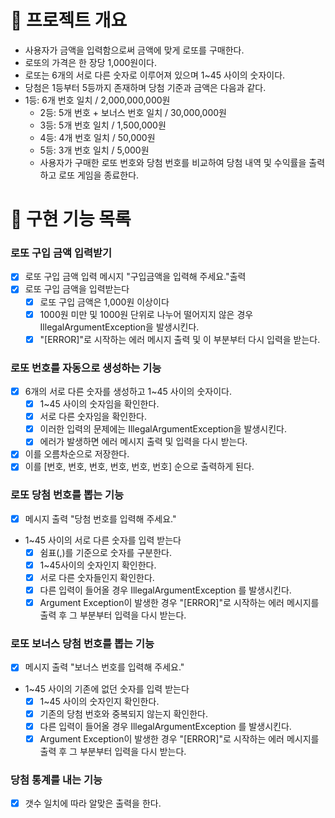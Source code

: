 # 💪 프로젝트 개요

- 사용자가 금액을 입력함으로써 금액에 맞게 로또를 구매한다.
- 로또의 가격은 한 장당 1,000원이다.
- 로또는 6개의 서로 다른 숫자로 이루어져 있으며 1~45 사이의 숫자이다.
- 당첨은 1등부터 5등까지 존재하며 당첨 기준과 금액은 다음과 같다.
- 1등: 6개 번호 일치 / 2,000,000,000원
  - 2등: 5개 번호 + 보너스 번호 일치 / 30,000,000원
  - 3등: 5개 번호 일치 / 1,500,000원
  - 4등: 4개 번호 일치 / 50,000원
  - 5등: 3개 번호 일치 / 5,000원
  - 사용자가 구매한 로또 번호와 당첨 번호를 비교하여 당첨 내역 및 수익률을 출력하고 로또 게임을 종료한다.
  
# 📝 구현 기능 목록
### 로또 구입 금액 입력받기
- [x] 로또 구입 금액 입력 메시지 "구입금액을 입력해 주세요."출력
- [x] 로또 구입 금액을 입력받는다
    - [x] 로또 구입 금액은 1,000원 이상이다
    - [x] 1000원 미만 및 1000원 단위로 나누어 떨어지지 않은 경우 IllegalArgumentException을 발생시킨다.
    - [x] "[ERROR]"로 시작하는 에러 메시지 출력 및 이 부분부터 다시 입력을 받는다.

### 로또 번호를 자동으로 생성하는 기능
- [x] 6개의 서로 다른 숫자를 생성하고 1~45 사이의 숫자이다.
  - [x] 1~45 사이의 숫자임을 확인한다.
  - [x] 서로 다른 숫자임을 확인한다.
  - [x] 이러한 입력의 문제에는 IllegalArgumentException을 발생시킨다.
  - [x] 에러가 발생하면 에러 메시지 출력 및 입력을 다시 받는다.
- [x] 이를 오름차순으로 저장한다.
- [x] 이를 [번호, 번호, 번호, 번호, 번호, 번호] 순으로 출력하게 된다.

### 로또 당첨 번호를 뽑는 기능
- [x] 메시지 출력 "당첨 번호를 입력해 주세요."
- 1~45 사이의 서로 다른 숫자를 입력 받는다
    - [x] 쉼표(,)를 기준으로 숫자를 구분한다.
    - [x] 1~45사이의 숫자인지 확인한다.
    - [x] 서로 다른 숫자들인지 확인한다.
    - [x] 다른 입력이 들어올 경우 IllegalArgumentException 를 발생시킨다.
    - [x] Argument Exception이 발생한 경우 "[ERROR]"로 시작하는 에러 메시지를 출력 후 그 부분부터 입력을 다시 받는다.

### 로또 보너스 당첨 번호를 뽑는 기능
- [x] 메시지 출력 "보너스 번호를 입력해 주세요."
- 1~45 사이의 기존에 없던 숫자를 입력 받는다
    - [x] 1~45 사이의 숫자인지 확인한다.
    - [x] 기존의 당첨 번호와 중복되지 않는지 확인한다.
    - [x] 다른 입력이 들어올 경우 IllegalArgumentException 를 발생시킨다.
    - [x] Argument Exception이 발생한 경우 "[ERROR]"로 시작하는 에러 메시지를 출력 후 그 부분부터 입력을 다시 받는다.

### 당첨 통계를 내는 기능
- [x] 갯수 일치에 따라 알맞은 출력을 한다. 
